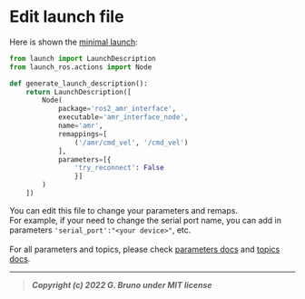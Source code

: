# Edit launch file

Here is shown the [minimal launch](../launch/minimal_launch.py):

```python
from launch import LaunchDescription
from launch_ros.actions import Node

def generate_launch_description():
    return LaunchDescription([
        Node(
            package='ros2_amr_interface',
            executable='amr_interface_node',
            name='amr',
            remappings=[
                ('/amr/cmd_vel', '/cmd_vel')
            ],
            parameters=[{
                'try_reconnect': False
                }]
        )
    ])
```

You can edit this file to change your parameters and remaps. <br>
For example, if your need to change the serial port name, you can add in parameters `'serial_port':"<your device>"`, etc.
<br>
<br>
For all parameters and topics, please check [parameters docs](./parameters.md) and [topics docs](./topics.md).

---


> ***Copyright (c) 2022 G. Bruno under MIT license***